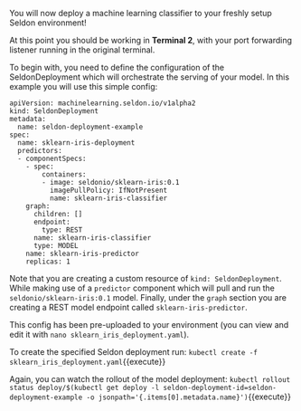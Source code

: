 You will now deploy a machine learning classifier to your freshly setup Seldon environment!

At this point you should be working in **Terminal 2**, with your port forwarding listener running in the original terminal. 

To begin with, you need to define the configuration of the SeldonDeployment which will orchestrate the serving of your model. In this example you will use this simple config: 
```
apiVersion: machinelearning.seldon.io/v1alpha2
kind: SeldonDeployment
metadata:
  name: seldon-deployment-example
spec:
  name: sklearn-iris-deployment
  predictors:
  - componentSpecs:
    - spec:
        containers:
        - image: seldonio/sklearn-iris:0.1
          imagePullPolicy: IfNotPresent
          name: sklearn-iris-classifier
    graph:
      children: []
      endpoint:
        type: REST
      name: sklearn-iris-classifier
      type: MODEL
    name: sklearn-iris-predictor
    replicas: 1
```

Note that you are creating a custom resource of `kind: SeldonDeployment`. While making use of a `predictor` component which will pull and run the `seldonio/sklearn-iris:0.1` model. Finally, under the `graph` section you are creating a REST model endpoint called `sklearn-iris-predictor`. 

This config has been pre-uploaded to your environment (you can view and edit it with `nano sklearn_iris_deployment.yaml`).

To create the specified Seldon deployment run:
`kubectl create -f sklearn_iris_deployment.yaml`{{execute}}

Again, you can watch the rollout of the model deployment:
`kubectl rollout status deploy/$(kubectl get deploy -l seldon-deployment-id=seldon-deployment-example -o jsonpath='{.items[0].metadata.name}')`{{execute}}